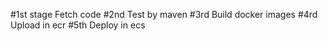 #1st stage Fetch code
#2nd Test by maven
#3rd Build docker images
#4rd Upload in ecr
#5th Deploy in ecs
